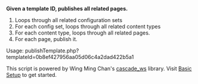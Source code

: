 **Given a template ID, publishes all related pages.**

1. Loops through all related configuration sets
2. For each config set, loops through all related content types
3. For each content type, loops through all related pages.
4. For each page, publish it.

Usage: publishTemplate.php?templateId=0b8ef427956aa05d06c4a2dad422b5a1

This script is powered by Wing Ming Chan's [cascade_ws](http://www.upstate.edu/cascade-admin/projects/web-services/index.php) library. Visit [Basic Setup](http://upstate.edu/cascade-admin/projects/web-services/introduction/basic-setup.php) to get started.
